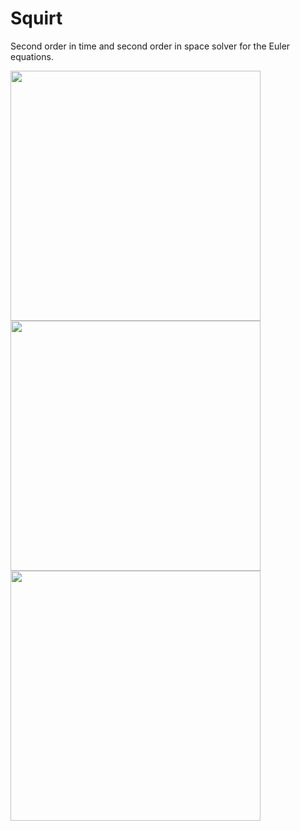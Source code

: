 # Squirt

Second order in time and second order in space solver for the Euler equations.

<img src="https://user-images.githubusercontent.com/34818410/135569029-9f4ff53b-9b93-4ef5-afef-2cc7bfe98740.png" width="400" height="400">
<img src="https://user-images.githubusercontent.com/34818410/135569050-8a513708-f77c-4791-bd56-90f30223068a.png" width="400" height="400">
<img src="https://user-images.githubusercontent.com/34818410/135569082-88aa5aab-f38c-44ed-833f-561c4be11a2d.png" width="400" height="400">
